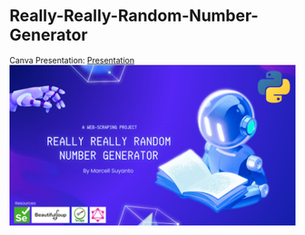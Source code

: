 # Really-Really-Random-Number-Generator
Canva Presentation: [Presentation](https://www.canva.com/design/DAGp-8F2XoE/6GfZ2ofpQpbXIRMr-WWiJg/edit?utm_content=DAGp-8F2XoE&utm_campaign=designshare&utm_medium=link2&utm_source=sharebutton)
![Thumbnail](images/RRRNG_thmbnail.png)